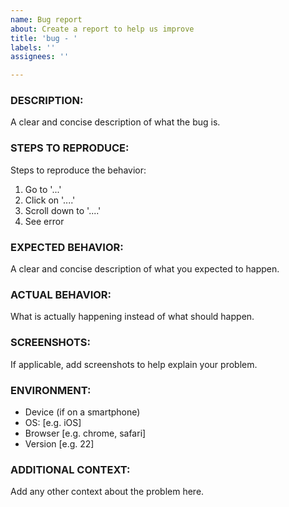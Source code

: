 ```yaml
---
name: Bug report
about: Create a report to help us improve
title: 'bug - '
labels: ''
assignees: ''

---
```


### DESCRIPTION: # 
A clear and concise description of what the bug is.

### STEPS TO REPRODUCE: #
Steps to reproduce the behavior:
1. Go to '...'
2. Click on '....'
3. Scroll down to '....'
4. See error

### EXPECTED BEHAVIOR: #
A clear and concise description of what you expected to happen.

### ACTUAL BEHAVIOR: #
What is actually happening instead of what should happen.

### SCREENSHOTS: # 
If applicable, add screenshots to help explain your problem.

### ENVIRONMENT: # 
 - Device (if on a smartphone)
 - OS: [e.g. iOS]
 - Browser [e.g. chrome, safari]
 - Version [e.g. 22]

### ADDITIONAL CONTEXT: # 
Add any other context about the problem here.
